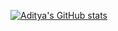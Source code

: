 [![Aditya's GitHub stats](https://github-readme-stats.vercel.app/api?username=AdityaSre)](https://github.com/AdityaSre/github-readme-stats)
